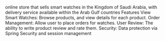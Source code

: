 online store that sells smart watches in the Kingdom of Saudi Arabia, with delivery service available within the Arab Gulf countries
Features
View Smart Watches: Browse products, and view details for each product.
Order Management: Allow user to place orders for watches.
User Review: The ability to write product review and rate them.
Security: Data protection via Spring Security and session management
